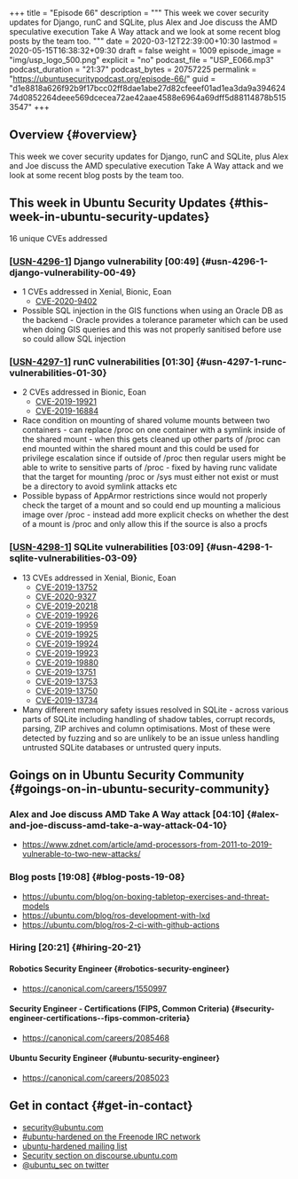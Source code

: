 +++
title = "Episode 66"
description = """
  This week we cover security updates for Django, runC and SQLite, plus Alex
  and Joe discuss the AMD speculative execution Take A Way attack and we
  look at some recent blog posts by the team too.
  """
date = 2020-03-12T22:39:00+10:30
lastmod = 2020-05-15T16:38:32+09:30
draft = false
weight = 1009
episode_image = "img/usp_logo_500.png"
explicit = "no"
podcast_file = "USP_E066.mp3"
podcast_duration = "21:37"
podcast_bytes = 20757225
permalink = "https://ubuntusecuritypodcast.org/episode-66/"
guid = "d1e8818a626f92b9f17bcc02ff8dae1abe27d82cfeeef01ad1ea3da9a39462474d0852264deee569dcecea72ae42aae4588e6964a69dff5d88114878b5153547"
+++

## Overview {#overview}

This week we cover security updates for Django, runC and SQLite, plus Alex
and Joe discuss the AMD speculative execution Take A Way attack and we
look at some recent blog posts by the team too.


## This week in Ubuntu Security Updates {#this-week-in-ubuntu-security-updates}

16 unique CVEs addressed


### [[USN-4296-1](https://usn.ubuntu.com/4296-1/)] Django vulnerability [00:49] {#usn-4296-1-django-vulnerability-00-49}

-   1 CVEs addressed in Xenial, Bionic, Eoan
    -   [CVE-2020-9402](https://people.canonical.com/~ubuntu-security/cve/CVE-2020-9402)
-   Possible SQL injection in the GIS functions when using an Oracle DB as
    the backend - Oracle provides a tolerance parameter which can be used
    when doing GIS queries and this was not properly sanitised before use so
    could allow SQL injection


### [[USN-4297-1](https://usn.ubuntu.com/4297-1/)] runC vulnerabilities [01:30] {#usn-4297-1-runc-vulnerabilities-01-30}

-   2 CVEs addressed in Bionic, Eoan
    -   [CVE-2019-19921](https://people.canonical.com/~ubuntu-security/cve/CVE-2019-19921)
    -   [CVE-2019-16884](https://people.canonical.com/~ubuntu-security/cve/CVE-2019-16884)
-   Race condition on mounting of shared volume mounts between two
    containers - can replace /proc on one container with a symlink inside of
    the shared mount - when this gets cleaned up other parts of /proc can end
    mounted within the shared mount and this could be used for privilege
    escalation since if outside of /proc then regular users might be able to
    write to sensitive parts of /proc - fixed by having runc validate that
    the target for mounting /proc or /sys must either not exist or must be a
    directory to avoid symlink attacks etc
-   Possible bypass of AppArmor restrictions since would not properly check
    the target of a mount and so could end up mounting a malicious image over
    /proc - instead add more explicit checks on whether the dest of a mount
    is /proc and only allow this if the source is also a procfs


### [[USN-4298-1](https://usn.ubuntu.com/4298-1/)] SQLite vulnerabilities [03:09] {#usn-4298-1-sqlite-vulnerabilities-03-09}

-   13 CVEs addressed in Xenial, Bionic, Eoan
    -   [CVE-2019-13752](https://people.canonical.com/~ubuntu-security/cve/CVE-2019-13752)
    -   [CVE-2020-9327](https://people.canonical.com/~ubuntu-security/cve/CVE-2020-9327)
    -   [CVE-2019-20218](https://people.canonical.com/~ubuntu-security/cve/CVE-2019-20218)
    -   [CVE-2019-19926](https://people.canonical.com/~ubuntu-security/cve/CVE-2019-19926)
    -   [CVE-2019-19959](https://people.canonical.com/~ubuntu-security/cve/CVE-2019-19959)
    -   [CVE-2019-19925](https://people.canonical.com/~ubuntu-security/cve/CVE-2019-19925)
    -   [CVE-2019-19924](https://people.canonical.com/~ubuntu-security/cve/CVE-2019-19924)
    -   [CVE-2019-19923](https://people.canonical.com/~ubuntu-security/cve/CVE-2019-19923)
    -   [CVE-2019-19880](https://people.canonical.com/~ubuntu-security/cve/CVE-2019-19880)
    -   [CVE-2019-13751](https://people.canonical.com/~ubuntu-security/cve/CVE-2019-13751)
    -   [CVE-2019-13753](https://people.canonical.com/~ubuntu-security/cve/CVE-2019-13753)
    -   [CVE-2019-13750](https://people.canonical.com/~ubuntu-security/cve/CVE-2019-13750)
    -   [CVE-2019-13734](https://people.canonical.com/~ubuntu-security/cve/CVE-2019-13734)
-   Many different memory safety issues resolved in SQLite - across various
    parts of SQLite including handling of shadow tables, corrupt records,
    parsing, ZIP archives and column optimisations. Most of these were
    detected by fuzzing and so are unlikely to be an issue unless handling
    untrusted SQLite databases or untrusted query inputs.


## Goings on in Ubuntu Security Community {#goings-on-in-ubuntu-security-community}


### Alex and Joe discuss AMD Take A Way attack [04:10] {#alex-and-joe-discuss-amd-take-a-way-attack-04-10}

-   <https://www.zdnet.com/article/amd-processors-from-2011-to-2019-vulnerable-to-two-new-attacks/>


### Blog posts [19:08] {#blog-posts-19-08}

-   <https://ubuntu.com/blog/on-boxing-tabletop-exercises-and-threat-models>
-   <https://ubuntu.com/blog/ros-development-with-lxd>
-   <https://ubuntu.com/blog/ros-2-ci-with-github-actions>


### Hiring [20:21] {#hiring-20-21}


#### Robotics Security Engineer {#robotics-security-engineer}

-   <https://canonical.com/careers/1550997>


#### Security Engineer - Certifications (FIPS, Common Criteria) {#security-engineer-certifications--fips-common-criteria}

-   <https://canonical.com/careers/2085468>


#### Ubuntu Security Engineer {#ubuntu-security-engineer}

-   <https://canonical.com/careers/2085023>


## Get in contact {#get-in-contact}

-   [security@ubuntu.com](mailto:security@ubuntu.com)
-   [#ubuntu-hardened on the Freenode IRC network](http://webchat.freenode.net/#ubuntu-hardened)
-   [ubuntu-hardened mailing list](https://lists.ubuntu.com/mailman/listinfo/ubuntu-hardened)
-   [Security section on discourse.ubuntu.com](https://discourse.ubuntu.com/c/security)
-   [@ubuntu\_sec on twitter](https://twitter.com/ubuntu%5Fsec)
